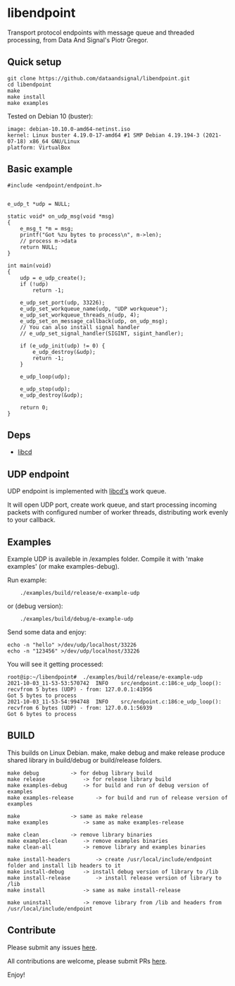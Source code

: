 # libendpoint

Transport protocol endpoints with message queue and threaded processing, from Data And Signal's Piotr Gregor.


## Quick setup

```
git clone https://github.com/dataandsignal/libendpoint.git
cd libendpoint
make
make install
make examples
```

Tested on Debian 10 (buster):

```
image: debian-10.10.0-amd64-netinst.iso
kernel: Linux buster 4.19.0-17-amd64 #1 SMP Debian 4.19.194-3 (2021-07-18) x86_64 GNU/Linux
platform: VirtualBox
```


## Basic example

```
#include <endpoint/endpoint.h>


e_udp_t *udp = NULL;

static void* on_udp_msg(void *msg)
{
	e_msg_t *m = msg;
	printf("Got %zu bytes to process\n", m->len);
	// process m->data
	return NULL;
}

int main(void)
{
	udp = e_udp_create();
	if (!udp)
		return -1;

	e_udp_set_port(udp, 33226);
	e_udp_set_workqueue_name(udp, "UDP workqueue");
	e_udp_set_workqueue_threads_n(udp, 4);
	e_udp_set_on_message_callback(udp, on_udp_msg);
	// You can also install signal handler
	// e_udp_set_signal_handler(SIGINT, sigint_handler);

	if (e_udp_init(udp) != 0) {
		e_udp_destroy(&udp);
		return -1;
	}

	e_udp_loop(udp);

	e_udp_stop(udp);
	e_udp_destroy(&udp);

	return 0;
}
```

## Deps

- [libcd](https://github.com/dataandsignal/libcd)


## UDP endpoint

UDP endpoint is implemented with [libcd's](https://github.com/dataandsignal/libcd) work queue.

It will open UDP port, create work queue, and start processing incoming packets with configured number of worker threads, distributing work evenly to your callback.


## Examples

Example UDP is availeble in /examples folder. Compile it with 'make examples' (or make examples-debug).


Run example:

```
	./examples/build/release/e-example-udp
``` 


or (debug version):

```
	./examples/build/debug/e-example-udp
``` 


Send some data and enjoy:

```
echo -n "hello" >/dev/udp/localhost/33226
echo -n "123456" >/dev/udp/localhost/33226
```

You will see it getting processed:

```
root@ip:~/libendpoint#  ./examples/build/release/e-example-udp
2021-10-03_11-53-53:570742	INFO	src/endpoint.c:186:e_udp_loop():	recvfrom 5 bytes (UDP) - from: 127.0.0.1:41956
Got 5 bytes to process
2021-10-03_11-53-54:994748	INFO	src/endpoint.c:186:e_udp_loop():	recvfrom 6 bytes (UDP) - from: 127.0.0.1:56939
Got 6 bytes to process
```


## BUILD

This builds on Linux Debian. make, make debug and make release produce shared library in build/debug or build/release folders.

```
make debug			-> for debug library build
make release			-> for release library build
make examples-debug		-> for build and run of debug version of examples 
make examples-release		-> for build and run of release version of examples

make				-> same as make release
make examples			-> same as make examples-release

make clean			-> remove library binaries
make examples-clean		-> remove examples binaries
make clean-all			-> remove library and examples binaries

make install-headers		-> create /usr/local/include/endpoint folder and install lib headers to it
make install-debug		-> install debug version of library to /lib
make install-release		-> install release version of library to /lib
make install			-> same as make install-release

make uninstall			-> remove library from /lib and headers from /usr/local/include/endpoint
```

## Contribute

Please submit any issues [here](https://github.com/dataandsignal/libendpoint/issues).

All contributions are welcome, please submit PRs [here](https://github.com/dataandsignal/libendpoint/pulls).

Enjoy!
